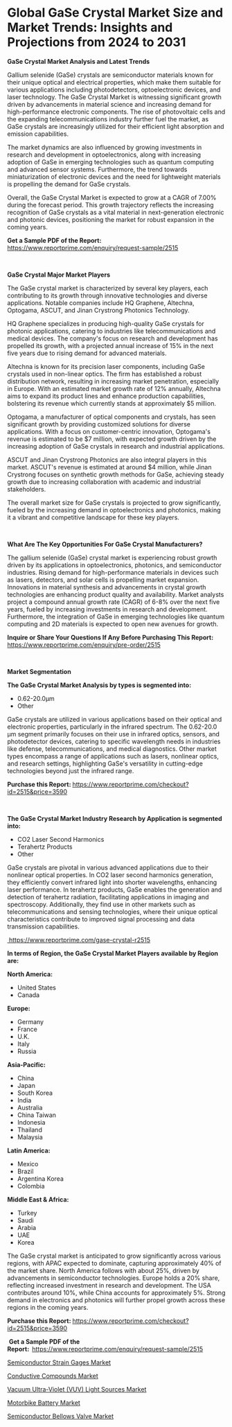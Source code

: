 <p><h1>Global GaSe Crystal Market Size and Market Trends: Insights and Projections from 2024 to 2031</h1></p><p><strong>GaSe Crystal Market Analysis and Latest Trends</strong></p>
<p><p>Gallium selenide (GaSe) crystals are semiconductor materials known for their unique optical and electrical properties, which make them suitable for various applications including photodetectors, optoelectronic devices, and laser technology. The GaSe Crystal Market is witnessing significant growth driven by advancements in material science and increasing demand for high-performance electronic components. The rise of photovoltaic cells and the expanding telecommunications industry further fuel the market, as GaSe crystals are increasingly utilized for their efficient light absorption and emission capabilities.</p><p>The market dynamics are also influenced by growing investments in research and development in optoelectronics, along with increasing adoption of GaSe in emerging technologies such as quantum computing and advanced sensor systems. Furthermore, the trend towards miniaturization of electronic devices and the need for lightweight materials is propelling the demand for GaSe crystals. </p><p>Overall, the GaSe Crystal Market is expected to grow at a CAGR of 7.00% during the forecast period. This growth trajectory reflects the increasing recognition of GaSe crystals as a vital material in next-generation electronic and photonic devices, positioning the market for robust expansion in the coming years.</p></p>
<p><strong>Get a Sample PDF of the Report:&nbsp;</strong> <a href="https://www.reportprime.com/enquiry/request-sample/2515">https://www.reportprime.com/enquiry/request-sample/2515</a></p>
<p>&nbsp;</p>
<p><strong>GaSe Crystal Major Market Players</strong></p>
<p><p>The GaSe crystal market is characterized by several key players, each contributing to its growth through innovative technologies and diverse applications. Notable companies include HQ Graphene, Altechna, Optogama, ASCUT, and Jinan Crystrong Photonics Technology.</p><p>HQ Graphene specializes in producing high-quality GaSe crystals for photonic applications, catering to industries like telecommunications and medical devices. The company's focus on research and development has propelled its growth, with a projected annual increase of 15% in the next five years due to rising demand for advanced materials.</p><p>Altechna is known for its precision laser components, including GaSe crystals used in non-linear optics. The firm has established a robust distribution network, resulting in increasing market penetration, especially in Europe. With an estimated market growth rate of 12% annually, Altechna aims to expand its product lines and enhance production capabilities, bolstering its revenue which currently stands at approximately $5 million.</p><p>Optogama, a manufacturer of optical components and crystals, has seen significant growth by providing customized solutions for diverse applications. With a focus on customer-centric innovation, Optogama's revenue is estimated to be $7 million, with expected growth driven by the increasing adoption of GaSe crystals in research and industrial applications.</p><p>ASCUT and Jinan Crystrong Photonics are also integral players in this market. ASCUT's revenue is estimated at around $4 million, while Jinan Crystrong focuses on synthetic growth methods for GaSe, achieving steady growth due to increasing collaboration with academic and industrial stakeholders.</p><p>The overall market size for GaSe crystals is projected to grow significantly, fueled by the increasing demand in optoelectronics and photonics, making it a vibrant and competitive landscape for these key players.</p></p>
<p>&nbsp;</p>
<p><strong>What Are The Key Opportunities For GaSe Crystal Manufacturers?</strong></p>
<p><p>The gallium selenide (GaSe) crystal market is experiencing robust growth driven by its applications in optoelectronics, photonics, and semiconductor industries. Rising demand for high-performance materials in devices such as lasers, detectors, and solar cells is propelling market expansion. Innovations in material synthesis and advancements in crystal growth technologies are enhancing product quality and availability. Market analysts project a compound annual growth rate (CAGR) of 6-8% over the next five years, fueled by increasing investments in research and development. Furthermore, the integration of GaSe in emerging technologies like quantum computing and 2D materials is expected to open new avenues for growth.</p></p>
<p><strong>Inquire or Share Your Questions If Any Before Purchasing This Report:</strong> <a href="https://www.reportprime.com/enquiry/pre-order/2515">https://www.reportprime.com/enquiry/pre-order/2515</a></p>
<p>&nbsp;</p>
<p><strong>Market Segmentation</strong></p>
<p><strong>The GaSe Crystal Market Analysis by types is segmented into:</strong></p>
<p><ul><li>0.62-20.0μm</li><li>Other</li></ul></p>
<p><p>GaSe crystals are utilized in various applications based on their optical and electronic properties, particularly in the infrared spectrum. The 0.62-20.0 μm segment primarily focuses on their use in infrared optics, sensors, and photodetector devices, catering to specific wavelength needs in industries like defense, telecommunications, and medical diagnostics. Other market types encompass a range of applications such as lasers, nonlinear optics, and research settings, highlighting GaSe's versatility in cutting-edge technologies beyond just the infrared range.</p></p>
<p><strong>Purchase this Report:&nbsp;</strong><a href="https://www.reportprime.com/checkout?id=2515&price=3590">https://www.reportprime.com/checkout?id=2515&price=3590</a></p>
<p>&nbsp;</p>
<p><strong>The GaSe Crystal Market Industry Research by Application is segmented into:</strong></p>
<p><ul><li>CO2 Laser Second Harmonics</li><li>Terahertz Products</li><li>Other</li></ul></p>
<p><p>GaSe crystals are pivotal in various advanced applications due to their nonlinear optical properties. In CO2 laser second harmonics generation, they efficiently convert infrared light into shorter wavelengths, enhancing laser performance. In terahertz products, GaSe enables the generation and detection of terahertz radiation, facilitating applications in imaging and spectroscopy. Additionally, they find use in other markets such as telecommunications and sensing technologies, where their unique optical characteristics contribute to improved signal processing and data transmission capabilities.</p></p>
<p><a href="https://www.reportprime.com/gase-crystal-r2515">&nbsp;https://www.reportprime.com/gase-crystal-r2515</a></p>
<p><strong>In terms of Region, the GaSe Crystal Market Players available by Region are:</strong></p>
<p>
    <p> <strong> North America: </strong>
        <ul>
            <li>United States</li>
            <li>Canada</li>
        </ul>
        </p> 
    <p> <strong> Europe: </strong>
        <ul>
            <li>Germany</li>
            <li>France</li>
            <li>U.K.</li>
            <li>Italy</li>
            <li>Russia</li>
        </ul>
        </p> 
    <p> <strong> Asia-Pacific: </strong>
        <ul>
            <li>China</li>
            <li>Japan</li>
            <li>South Korea</li>
            <li>India</li>
            <li>Australia</li>
            <li>China Taiwan</li>
            <li>Indonesia</li>
            <li>Thailand</li>
            <li>Malaysia</li>
        </ul>
        </p> 
    <p> <strong> Latin America: </strong>
        <ul>
            <li>Mexico</li>
            <li>Brazil</li>
            <li>Argentina Korea</li>
            <li>Colombia</li>
        </ul>
        </p> 
    <p> <strong> Middle East & Africa: </strong>
        <ul>
            <li>Turkey</li>
            <li>Saudi</li>
            <li>Arabia</li>
            <li>UAE</li>
            <li>Korea</li>
        </ul>
    </p>
    </p>
<p><p>The GaSe crystal market is anticipated to grow significantly across various regions, with APAC expected to dominate, capturing approximately 40% of the market share. North America follows with about 25%, driven by advancements in semiconductor technologies. Europe holds a 20% share, reflecting increased investment in research and development. The USA contributes around 10%, while China accounts for approximately 5%. Strong demand in electronics and photonics will further propel growth across these regions in the coming years.</p></p>
<p><strong>Purchase this Report: </strong><a href="https://www.reportprime.com/checkout?id=2515&price=3590">https://www.reportprime.com/checkout?id=2515&price=3590</a></p>
<p>&nbsp;<strong>Get a Sample PDF of the Report:&nbsp;&nbsp;</strong><a href="https://www.reportprime.com/enquiry/request-sample/2515">https://www.reportprime.com/enquiry/request-sample/2515</a></p>
<p><strong></strong></p>
<p><p><a href="https://www.linkedin.com/pulse/semiconductor-strain-gages-market-indicators-size-regional-v2jze?trackingId=7j4ZCTRBRxC7Mp3gFXgPqg%3D%3D">Semiconductor Strain Gages Market</a></p><p><a href="https://www.linkedin.com/pulse/how-conductive-compounds-market-evolved-key-trends-regional-dynamics-hyqcf?trackingId=UW%2B6NJD1TPCqEzCz58YcgA%3D%3D">Conductive Compounds Market</a></p><p><a href="https://issuu.com/reportprime-2/docs/vacuum-ultra-violet-vuv-light-sourc_c5efffb0d716e9">Vacuum Ultra-Violet (VUV) Light Sources Market</a></p><p><a href="https://www.linkedin.com/pulse/motorbike-battery-market-share-size-trends-industry-analysis-rdpae?trackingId=QVbsjxvdTa285C97nKDW3w%3D%3D">Motorbike Battery Market</a></p><p><a href="https://issuu.com/reportprime-2/docs/semiconductor-bellows-valve-market-_65d45d478d542b">Semiconductor Bellows Valve Market</a></p></p>